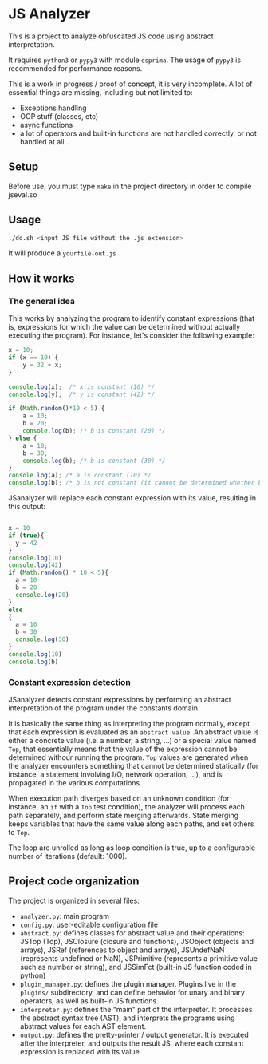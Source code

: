 # JS Analyzer

This is a project to analyze obfuscated JS code using abstract interpretation.

It requires `python3` or `pypy3` with module `esprima`. The usage of `pypy3` is
recommended for performance reasons.

This is a work in progress / proof of concept, it is very incomplete. A lot of
essential things are missing, including but not limited to:
 * Exceptions handling
 * OOP stuff (classes, etc)
 * async functions
 * a lot of operators and built-in functions are not handled correctly, or not handled at all... 

## Setup

Before use, you must type `make` in the project directory in order to compile jseval.so 

## Usage

```bash
./do.sh <input JS file without the .js extension>
```

It will produce a `yourfile-out.js`

## How it works

### The general idea

This works by analyzing the program to identify constant expressions (that is,
expressions for which the value can be determined without actually executing
the program). For instance, let's consider the following example:

```js
x = 10;
if (x == 10) {
	y = 32 + x;
}

console.log(x);  /* x is constant (10) */
console.log(y);  /* y is constant (42) */

if (Math.random()*10 < 5) {
	a = 10;
	b = 20;
	console.log(b); /* b is constant (20) */
} else {
	a = 10;
	b = 30;
	console.log(b); /* b is constant (30) */
}
console.log(a); /* a is constant (10) */
console.log(b); /* b is not constant (it cannot be determined whether b is 20 or 30 without running the program */
```

JSanalyzer will replace each constant expression with its value, resulting in
this output:

```js

x = 10
if (true){
  y = 42
}
console.log(10)
console.log(42)
if (Math.random() * 10 < 5){
  a = 10
  b = 20
  console.log(20)
}
else
{
  a = 10
  b = 30
  console.log(30)
}
console.log(10)
console.log(b)
```


### Constant expression detection

JSanalyzer detects constant expressions by performing an abstract
interpretation of the program under the constants domain. 

It is basically the same thing as interpreting the program normally, except
that each expression is evaluated as an `abstract value`.  An abstract value is
either a concrete value (i.e. a number, a string, ...) or a special value named
`Top`, that essentially means that the value of the expression cannot be
determined withour running the program. `Top` values are generated when the
analyzer encounters something that cannot be determined statically (for
instance, a statement involving I/O, network operation, ...), and is propagated
in the various computations.

When execution path diverges based on an unknown condition (for instance, an
`if` with a `Top` test condition), the analyzer will process each path
separately, and perform state merging afterwards. State merging keeps variables
that have the same value along each paths, and set others to `Top`.

The loop are unrolled as long as loop condition is true, up to a configurable
number of iterations (default: 1000).

## Project code organization

The project is organized in several files:
 * `analyzer.py`: main program
 * `config.py`: user-editable configuration file
 * `abstract.py`: defines classes for abstract value and their operations: JSTop (Top), JSClosure (closure and functions), JSObject (objects and arrays), JSRef (references to object and arrays), JSUndefNaN (represents undefined or NaN), JSPrimitive (represents a primitive value such as number or string), and JSSimFct (built-in JS function coded in python)
 * `plugin_manager.py`: defines the plugin manager. Plugins live in the `plugins/` subdirectory, and can define behavior for unary and binary operators, as well as built-in JS functions.
 * `interpreter.py`: defines the "main" part of the interpreter. It processes the abstract syntax tree (AST), and interprets the programs using abstract values for each AST element.
 * `output.py`: defines the pretty-printer / output generator. It is executed after the interpreter, and outputs the result JS, where each constant expression is replaced with its value.


